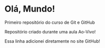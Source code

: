 # Olá, Mundo!
 Primeiro repositório do curso de Git e GitHub

Repositório criado durante uma aula Ao-Vivo!

Essa linha adicionei diretamente no site GitHub!
